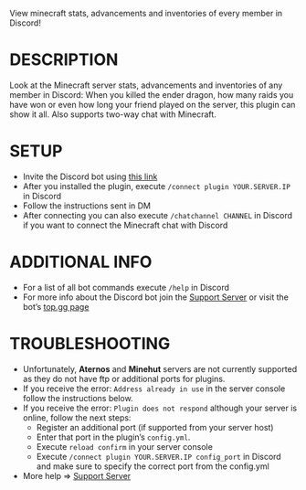 
View minecraft stats, advancements and inventories of every member in Discord!

# DESCRIPTION
Look at the Minecraft server stats, advancements and inventories of any member in Discord: When you killed the ender dragon, how many raids you have won or even how long your friend played on the server, this plugin can show it all. Also supports two-way chat with Minecraft.

# SETUP
+ Invite the Discord bot using [this link](https://top.gg/bot/712759741528408064)
+ After you installed the plugin, execute `/connect plugin YOUR.SERVER.IP` in Discord
+ Follow the instructions sent in DM
+ After connecting you can also execute `/chatchannel CHANNEL` in Discord if you want to connect the Minecraft chat with Discord

# ADDITIONAL INFO
+ For a list of all bot commands execute `/help` in Discord
+ For more info about the Discord bot join the [Support Server](https://discord.gg/rX36kZUGNK) or visit the bot’s [top.gg page](https://top.gg/bot/712759741528408064)

# TROUBLESHOOTING
+ Unfortunately, **Aternos** and **Minehut** servers are not currently supported as they do not have ftp or additional ports for plugins.
+ If you receive the error: `Address already in use` in the server console follow the instructions below.
+ If you receive the error: `Plugin does not respond` although your server is online, follow the next steps:
	+ Register an additional port (if supported from your server host)
	+ Enter that port in the plugin’s `config.yml`.
	+ Execute `reload confirm` in your server console
	+ Execute `/connect plugin YOUR.SERVER.IP config_port` in Discord and make sure to specify the correct port from the config.yml
+ More help => [Support Server](https://discord.gg/rX36kZUGNK)
